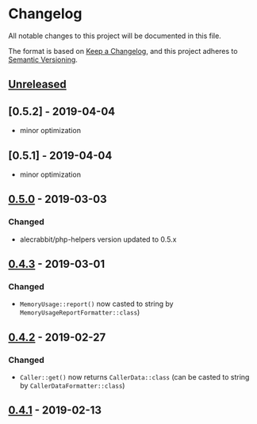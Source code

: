 # Changelog
All notable changes to this project will be documented in this file.

The format is based on [Keep a Changelog](https://keepachangelog.com/en/1.0.0/),
and this project adheres to [Semantic Versioning](https://semver.org/spec/v2.0.0.html).


## [Unreleased]


## [0.5.2] - 2019-04-04
 - minor optimization
  
## [0.5.1] - 2019-04-04
 - minor optimization
  
## [0.5.0] - 2019-03-03 
### Changed
 - alecrabbit/php-helpers version updated to 0.5.x
  
## [0.4.3] - 2019-03-01
### Changed
 - `MemoryUsage::report()` now casted to string by `MemoryUsageReportFormatter::class`) 
 
## [0.4.2] - 2019-02-27
### Changed
 - `Caller::get()` now returns `CallerData::class` (can be casted to string by `CallerDataFormatter::class`) 
 
## [0.4.1] - 2019-02-13


[Unreleased]: https://github.com/alecrabbit/php-accessories/compare/0.5.1...HEAD
[0.5.0]: https://github.com/alecrabbit/php-accessories/compare/0.5.0...0.5.1
[0.5.0]: https://github.com/alecrabbit/php-accessories/compare/0.4.3...0.5.0
[0.4.3]: https://github.com/alecrabbit/php-accessories/compare/0.4.2...0.4.3
[0.4.2]: https://github.com/alecrabbit/php-accessories/compare/0.4.1...0.4.2
[0.4.1]: https://github.com/alecrabbit/php-accessories/compare/0.2.5...0.4.1
